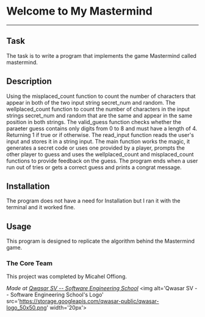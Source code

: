# Welcome to My Mastermind
***

## Task
The task is to write a program that implements the game Mastermind called mastermind.

## Description
Using the misplaced_count function to count the number of characters that appear in both of the two input string secret_num and random.
The wellplaced_count function to count the number of characters in the input strings secret_num and random that are the same and appear in the same position in both strings.
The valid_guess function checks whether the paraeter guess contains only digits from 0 to 8 and must have a length of 4. Returning 1 if true or  if otherwise.
The read_input function reads the user's input and stores it in a string input.
The main function works the magic, it generates a secret code or uses one provided by a player, prompts the other player to guess and 
uses the wellplaced_count and misplaced_count functions to provide feedback on the guess. The program ends when a user run out of tries or gets a correct guess and prints a congrat message.


## Installation
The program does not have a need for Installation but I ran it with the terminal and it worked fine.

## Usage
This program is designed to replicate the algorithm behind the Mastermind game.

### The Core Team
This project was completed by Micahel Offiong.

<span><i>Made at <a href='https://qwasar.io'>Qwasar SV -- Software Engineering School</a></i></span>
<span><img alt='Qwasar SV -- Software Engineering School's Logo' src='https://storage.googleapis.com/qwasar-public/qwasar-logo_50x50.png' width='20px'></span>
